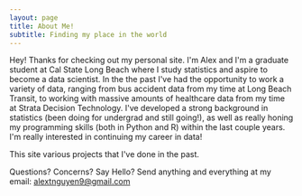 ```yaml
---
layout: page
title: About Me!
subtitle: Finding my place in the world
---
```


Hey! Thanks for checking out my personal site.  I'm Alex and I'm a graduate student at Cal State Long Beach where I study statistics and aspire to become a data scientist.  In the the past I've had the opportunity to work a variety of data, ranging from bus accident data from my time at Long Beach Transit, to working with massive amounts of healthcare data from my time at Strata Decision Technology.  I've developed a strong background in statistics (been doing for undergrad and still going!), as well as really honing my programming skills (both in Python and R) within the last couple years.  I'm really interested in continuing my career in data!

This site various projects that I've done in the past.

Questions? Concerns? Say Hello? Send anything and everything at my email: [alextnguyen9@gmail.com](mailto:alextnguyen9@gmail.com)
